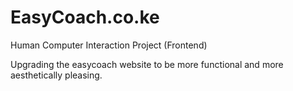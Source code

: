 # EasyCoach.co.ke
Human Computer Interaction Project (Frontend)

Upgrading the easycoach website to be more functional and more aesthetically pleasing.

